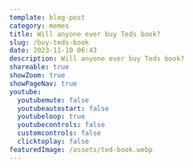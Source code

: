 ```yaml
---
template: blog-post
category: memes
title: Will anyone ever buy Teds book?
slug: /buy-teds-book
date: 2023-11-10 06:43
description: Will anyone ever buy Teds book?
shareable: true
showZoom: true
showPageNav: true
youtube:
  youtubemute: false
  youtubeautostart: false
  youtubeloop: true
  youtubecontrols: false
  customcontrols: false
  clicktoplay: false
featuredImage: /assets/ted-book.webp
---
```


